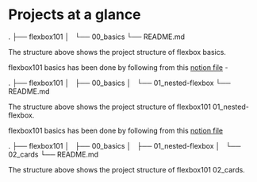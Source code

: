# Projects at a glance

.
├── flexbox101
│   └── 00_basics
└── README.md

The structure above shows the project structure of flexbox basics.

flexbox101 basics has been done by following from this [notion file](https://nxt100.notion.site/Play-around-with-flexbox-properties-fce67cab59de438faba182a3bbefaa55) -

.
├── flexbox101
│   ├── 00_basics
│   └── 01_nested-flexbox
└── README.md

The structure above shows the project structure of flexbox101 01_nested-flexbox.

flexbox101 basics has been done by following from this [notion file](https://nxt100.notion.site/Nested-flexbox-05f3c25337804152bfb0d3b0f825d9aa)

.
├── flexbox101
│   ├── 00_basics
│   ├── 01_nested-flexbox
│   └── 02_cards
└── README.md

The structure above shows the project structure of flexbox101 02_cards.
